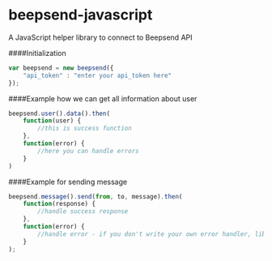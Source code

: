 beepsend-javascript
===================

A JavaScript helper library to connect to Beepsend API

####Initialization

```javascript
var beepsend = new beepsend({
    "api_token" : "enter your api_token here"
});
```

####Example how we can get all information about user

```javascript
beepsend.user().data().then(
    function(user) {
        //this is success function
    },
    function(error) {
        //here you can handle errors
    }
)
```

####Example for sending message

```javascript
beepsend.message().send(from, to, message).then(
    function(response) {
        //handle success response
    },
    function(error) {
        //handle error - if you don't write your own error handler, library will use default error handler
    }
);
```
